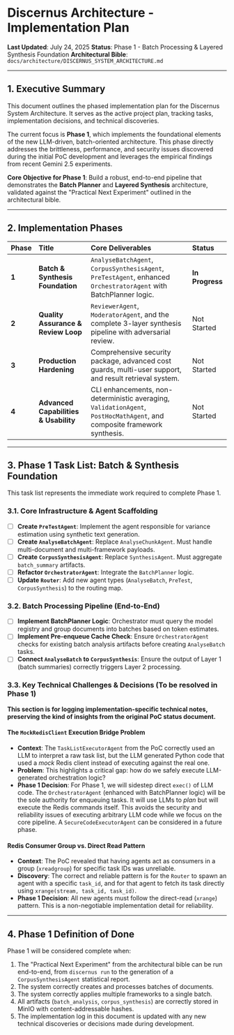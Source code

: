 # Discernus Architecture - Implementation Plan

**Last Updated**: July 24, 2025
**Status**: Phase 1 - Batch Processing & Layered Synthesis Foundation
**Architectural Bible**: `docs/architecture/DISCERNUS_SYSTEM_ARCHITECTURE.md`

---

## 1. Executive Summary

This document outlines the phased implementation plan for the Discernus System Architecture. It serves as the active project plan, tracking tasks, implementation decisions, and technical discoveries.

The current focus is **Phase 1**, which implements the foundational elements of the new LLM-driven, batch-oriented architecture. This phase directly addresses the brittleness, performance, and security issues discovered during the initial PoC development and leverages the empirical findings from recent Gemini 2.5 experiments.

**Core Objective for Phase 1**:
Build a robust, end-to-end pipeline that demonstrates the **Batch Planner** and **Layered Synthesis** architecture, validated against the "Practical Next Experiment" outlined in the architectural bible.

---

## 2. Implementation Phases

| Phase | Title                                      | Core Deliverables                                                                                                     | Status      |
| :---- | :----------------------------------------- | :-------------------------------------------------------------------------------------------------------------------- | :---------- |
| **1** | **Batch & Synthesis Foundation**           | `AnalyseBatchAgent`, `CorpusSynthesisAgent`, `PreTestAgent`, enhanced `OrchestratorAgent` with BatchPlanner logic.      | **In Progress** |
| **2** | **Quality Assurance & Review Loop**        | `ReviewerAgent`, `ModeratorAgent`, and the complete 3-layer synthesis pipeline with adversarial review.               | Not Started |
| **3** | **Production Hardening**                   | Comprehensive security package, advanced cost guards, multi-user support, and result retrieval system.               | Not Started |
| **4** | **Advanced Capabilities & Usability**      | CLI enhancements, non-deterministic averaging, `ValidationAgent`, `PostHocMathAgent`, and composite framework synthesis. | Not Started |

---

## 3. Phase 1 Task List: Batch & Synthesis Foundation

This task list represents the immediate work required to complete Phase 1.

### 3.1. Core Infrastructure & Agent Scaffolding
- [ ] **Create `PreTestAgent`**: Implement the agent responsible for variance estimation using synthetic text generation.
- [ ] **Create `AnalyseBatchAgent`**: Replace `AnalyseChunkAgent`. Must handle multi-document and multi-framework payloads.
- [ ] **Create `CorpusSynthesisAgent`**: Replace `SynthesisAgent`. Must aggregate `batch_summary` artifacts.
- [ ] **Refactor `OrchestratorAgent`**: Integrate the `BatchPlanner` logic.
- [ ] **Update `Router`**: Add new agent types (`AnalyseBatch`, `PreTest`, `CorpusSynthesis`) to the routing map.

### 3.2. Batch Processing Pipeline (End-to-End)
- [ ] **Implement BatchPlanner Logic**: Orchestrator must query the model registry and group documents into batches based on token estimates.
- [ ] **Implement Pre-enqueue Cache Check**: Ensure `OrchestratorAgent` checks for existing batch analysis artifacts before creating `AnalyseBatch` tasks.
- [ ] **Connect `AnalyseBatch` to `CorpusSynthesis`**: Ensure the output of Layer 1 (batch summaries) correctly triggers Layer 2 processing.

### 3.3. Key Technical Challenges & Decisions (To be resolved in Phase 1)

**This section is for logging implementation-specific technical notes, preserving the kind of insights from the original PoC status document.**

#### **The `MockRedisClient` Execution Bridge Problem**
*   **Context**: The `TaskListExecutorAgent` from the PoC correctly used an LLM to interpret a raw task list, but the LLM generated Python code that used a *mock* Redis client instead of executing against the real one.
*   **Problem**: This highlights a critical gap: how do we safely execute LLM-generated orchestration logic?
*   **Phase 1 Decision**: For Phase 1, we will sidestep direct `exec()` of LLM code. The `OrchestratorAgent` (enhanced with BatchPlanner logic) will be the sole authority for enqueuing tasks. It will use LLMs to *plan* but will execute the Redis commands itself. This avoids the security and reliability issues of executing arbitrary LLM code while we focus on the core pipeline. A `SecureCodeExecutorAgent` can be considered in a future phase.

#### **Redis Consumer Group vs. Direct Read Pattern**
*   **Context**: The PoC revealed that having agents act as consumers in a group (`xreadgroup`) for specific task IDs was unreliable.
*   **Discovery**: The correct and reliable pattern is for the `Router` to spawn an agent with a specific `task_id`, and for that agent to fetch its task directly using `xrange(stream, task_id, task_id)`.
*   **Phase 1 Decision**: All new agents must follow the direct-read (`xrange`) pattern. This is a non-negotiable implementation detail for reliability.

---

## 4. Phase 1 Definition of Done

Phase 1 will be considered complete when:
1.  The "Practical Next Experiment" from the architectural bible can be run end-to-end, from `discernus run` to the generation of a `CorpusSynthesisAgent` statistical report.
2.  The system correctly creates and processes batches of documents.
3.  The system correctly applies multiple frameworks to a single batch.
4.  All artifacts (`batch_analysis`, `corpus_synthesis`) are correctly stored in MinIO with content-addressable hashes.
5.  The implementation log in this document is updated with any new technical discoveries or decisions made during development. 